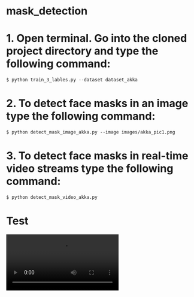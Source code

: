 # mask_detection
# 1. Open terminal. Go into the cloned project directory and type the following command:
```console
$ python train_3_lables.py --dataset dataset_akka
```
# 2. To detect face masks in an image type the following command:
```console
$ python detect_mask_image_akka.py --image images/akka_pic1.png
```
# 3. To detect face masks in real-time video streams type the following command:
```console
$ python detect_mask_video_akka.py 
```
# Test
![Live Demo](https://github.com/Loandoan262/mask_detection/blob/main/video_mask_test.mp4)

